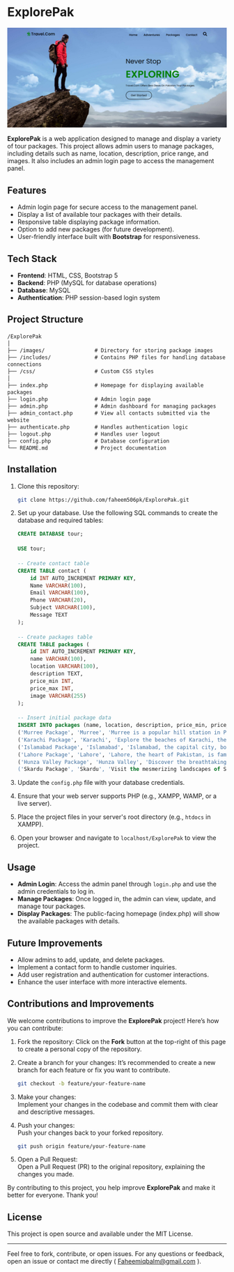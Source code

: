 
# ExplorePak

![Banner Image](images/Banner.png)

**ExplorePak** is a web application designed to manage and display a variety of tour packages. This project allows admin users to manage packages, including details such as name, location, description, price range, and images. It also includes an admin login page to access the management panel.

## Features

- Admin login page for secure access to the management panel.
- Display a list of available tour packages with their details.
- Responsive table displaying package information.
- Option to add new packages (for future development).
- User-friendly interface built with **Bootstrap** for responsiveness.

## Tech Stack

- **Frontend**: HTML, CSS, Bootstrap 5
- **Backend**: PHP (MySQL for database operations)
- **Database**: MySQL
- **Authentication**: PHP session-based login system

## Project Structure

```
/ExplorePak
│
├── /images/                # Directory for storing package images
├── /includes/              # Contains PHP files for handling database connections
├── /css/                   # Custom CSS styles
│
├── index.php               # Homepage for displaying available packages
├── login.php               # Admin login page
├── admin.php               # Admin dashboard for managing packages
├── admin_contact.php       # View all contacts submitted via the website
├── authenticate.php        # Handles authentication logic
├── logout.php              # Handles user logout
├── config.php              # Database configuration
└── README.md               # Project documentation
```

## Installation

1. Clone this repository:
   ```bash
   git clone https://github.com/faheem506pk/ExplorePak.git
   ```

2. Set up your database. Use the following SQL commands to create the database and required tables:

   ```sql
   CREATE DATABASE tour;

   USE tour;

   -- Create contact table
   CREATE TABLE contact (
       id INT AUTO_INCREMENT PRIMARY KEY,
       Name VARCHAR(100),
       Email VARCHAR(100),
       Phone VARCHAR(20),
       Subject VARCHAR(100),
       Message TEXT
   );

   -- Create packages table
   CREATE TABLE packages (
       id INT AUTO_INCREMENT PRIMARY KEY,
       name VARCHAR(100),
       location VARCHAR(100),
       description TEXT,
       price_min INT,
       price_max INT,
       image VARCHAR(255)
   );

   -- Insert initial package data
   INSERT INTO packages (name, location, description, price_min, price_max, image) VALUES
   ('Murree Package', 'Murree', 'Murree is a popular hill station in Pakistan, known for its scenic beauty, lush greenery, and cool climate. It is a top destination for families, honeymooners, and tourists.', 5999, 8999, 'img-1.jpg'),
   ('Karachi Package', 'Karachi', 'Explore the beaches of Karachi, the bustling markets, and historical sites. Karachi offers a diverse experience with nightlife and water sports options for tourists.', 7999, 12999, 'img-2.webp'),
   ('Islamabad Package', 'Islamabad', 'Islamabad, the capital city, boasts modern architecture, beautiful gardens, and cultural landmarks. Discover the serenity of the city with our exclusive packages.', 2999, 8999, 'img-3.jpg'),
   ('Lahore Package', 'Lahore', 'Lahore, the heart of Pakistan, is famous for its rich cultural heritage, delicious food, and historic sites like Badshahi Mosque and Lahore Fort. Our tours cover the best spots in the city.', 11999, 15999, 'img-4.jpg'),
   ('Hunza Valley Package', 'Hunza Valley', 'Discover the breathtaking beauty of Hunza Valley, surrounded by snow-capped peaks, crystal clear rivers, and lush greenery. It\'s an ideal destination for nature lovers.', 4999, 9999, 'img-5.jpg'),
   ('Skardu Package', 'Skardu', 'Visit the mesmerizing landscapes of Skardu, known for its stunning lakes, mountains, and adventurous treks. Skardu is a must-visit destination for adventure enthusiasts.', 20000, 25000, 'img-6.jpg');
   ```

3. Update the `config.php` file with your database credentials.
4. Ensure that your web server supports PHP (e.g., XAMPP, WAMP, or a live server).
5. Place the project files in your server's root directory (e.g., `htdocs` in XAMPP).
6. Open your browser and navigate to `localhost/ExplorePak` to view the project.

## Usage

- **Admin Login**: Access the admin panel through `login.php` and use the admin credentials to log in.
- **Manage Packages**: Once logged in, the admin can view, update, and manage tour packages.
- **Display Packages**: The public-facing homepage (index.php) will show the available packages with details.

## Future Improvements

- Allow admins to add, update, and delete packages.
- Implement a contact form to handle customer inquiries.
- Add user registration and authentication for customer interactions.
- Enhance the user interface with more interactive elements.

## Contributions and Improvements

We welcome contributions to improve the **ExplorePak** project! Here’s how you can contribute:

1. Fork the repository:
   Click on the **Fork** button at the top-right of this page to create a personal copy of the repository.

2. Create a branch for your changes:
   It’s recommended to create a new branch for each feature or fix you want to contribute.
   ```bash
   git checkout -b feature/your-feature-name
   ```

3. Make your changes:  
   Implement your changes in the codebase and commit them with clear and descriptive messages.

4. Push your changes:  
   Push your changes back to your forked repository.
   ```bash
   git push origin feature/your-feature-name
   ```

5. Open a Pull Request:  
   Open a Pull Request (PR) to the original repository, explaining the changes you made.

By contributing to this project, you help improve **ExplorePak** and make it better for everyone. Thank you!

## License

This project is open source and available under the MIT License.

---

Feel free to fork, contribute, or open issues. For any questions or feedback, open an issue or contact me directly ( <a href="mailto:Faheemiqbalm@gmail.com" > Faheemiqbalm@gmail.com </a> ).

